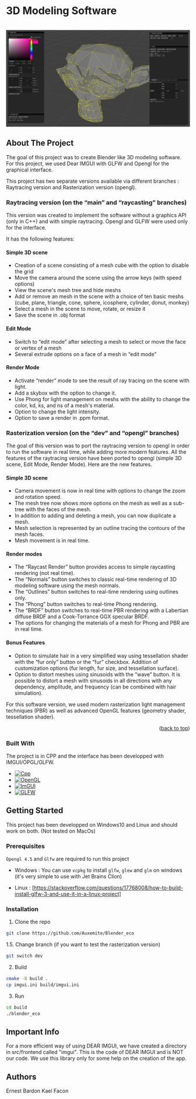 <a id="readme-top"></a>
# 3D Modeling Software

<br />
<div align="center">
  <a href="https://github.com/Auxemite/Blender_eco/">
    <img src="data/screenshot.png" alt="3D Modeling Software"> <!-- width="80" height="80"> -->
  </a>
</div>

<!-- ABOUT THE PROJECT -->
## About The Project

The goal of this project was to create Blender like 3D modeling software. For this project, we used Dear IMGUI with GLFW and Opengl for the graphical interface.

This project has two separate versions available via different branches : Raytracing version and Rasterization version (opengl).

### Raytracing version (on the “main” and “raycasting” branches)

This version was created to implement the software without a graphics API (only in C++) and with simple raytracing. Opengl and GLFW were used only for the interface.

It has the following features: 

#### Simple 3D scene
* Creation of a scene consisting of a mesh cube with the option to disable the grid
* Move the camera around the scene using the arrow keys (with speed options)
* View the scene's mesh tree and hide meshs
* Add or remove an mesh in the scene with a choice of ten basic meshs (cube, plane, triangle, cone, sphere, icosphere, cylinder, donut, monkey)
* Select a mesh in the scene to move, rotate, or resize it
* Save the scene in .obj format

#### Edit Mode
* Switch to “edit mode” after selecting a mesh to select or move the face or vertex of a mesh
* Several extrude options on a face of a mesh in “edit mode”

#### Render Mode
* Activate “render” mode to see the result of ray tracing on the scene with light.
* Add a skybox with the option to change it.
* Use Phong for light management on meshs with the ability to change the color, kd, ks, and ns of a mesh's material.
* Option to change the light intensity.
* Option to save a render in .ppm format.

### Rasterization version (on the “dev” and “opengl” branches)

The goal of this version was to port the raytracing version to opengl in order to run the software in real time, while adding more modern features. All the features of the raytracing version have been ported to opengl (simple 3D scene, Edit Mode, Render Mode). Here are the new features.

#### Simple 3D scene
* Camera movement is now in real time with options to change the zoom and rotation speed.
* The mesh tree now shows more options on the mesh as well as a sub-tree with the faces of the mesh.
* In addition to adding and deleting a mesh, you can now duplicate a mesh.
* Mesh selection is represented by an outline tracing the contours of the mesh faces.
* Mesh movement is in real time.

#### Render modes
* The “Raycast Render” button provides access to simple raycasting rendering (not real time).
* The “Normals” button switches to classic real-time rendering of 3D modeling software using the mesh normals.
* The “Outlines” button switches to real-time rendering using outlines only.
* The “Phong” button switches to real-time Phong rendering.
* The “BRDF” button switches to real-time PBR rendering with a Labertian diffuse BRDF and a Cook-Torrance GGX specular BRDF.
* The options for changing the materials of a mesh for Phong and PBR are in real time.

#### Bonus Features
* Option to simulate hair in a very simplified way using tessellation shader with the “fur only” button or the “fur” checkbox. Addition of customization options (fur length, fur size, and tessellation surface).
* Option to distort meshes using sinusoids with the “wave” button. It is possible to distort a mesh with sinusoids in all directions with any dependency, amplitude, and frequency (can be combined with hair simulation).

For this software version, we used modern rasterization light management techniques (PBR) as well as advanced OpenGL features (geometry shader, tessellation shader).

<p align="right">(<a href="#readme-top">back to top</a>)</p>

### Built With

The project is in CPP and the interface has been developped with IMGUI/OPGL/GLFW.
* [![Cpp][Cpp.cpp]][Cpp-url]
* [![OpenGL][OP.GL]][OPGL-url]
* [![ImGUI][IM.GUI]][IMGUI-url]
* [![GLFW][GL.FW]][GLFW-url]

## Getting Started

This project has been developped on Windows10 and Linux and should work on both. (Not tested on MacOs)

### Prerequisites

`Opengl 4.5` and `Glfw` are required to run this project

* Windows :
You can use `vcpkg` to install `glfw`, `glew` and `glm` on windows (it's very simple to use with Jet Brains Clion)

* Linux :
[https://stackoverflow.com/questions/17768008/how-to-build-install-glfw-3-and-use-it-in-a-linux-project]

### Installation

1. Clone the repo
```sh
git clone https://github.com/Auxemite/Blender_eco
```

1.5. Change branch (if you want to test the rasterization version)
```sh
git switch dev
```

2. Build
```sh
cmake -B build .
cp imgui.ini build/imgui.ini
```

3. Run
``` sh
cd build
./blender_eco
```

## Important Info

For a more efficient way of using DEAR IMGUI, we have created a directory in src/frontend called "imgui". This is the code of DEAR IMGUI and is NOT our code. We use this library only for some help on the creation of the app.

<!-- AUTHORS -->
## Authors
Ernest Bardon
Kael Facon

<!-- MARKDOWN LINKS & IMAGES -->
<!--5586a6-->
[OP.GL]: https://img.shields.io/badge/opengl-FFFFFF?logo=opengl&style=for-the-badge
[OPGL-url]: https://opengl.org/

[Cpp.cpp]: https://img.shields.io/badge/c++-00599C?logo=c%2B%2B&style=for-the-badge
[Cpp-url]: https://www.cppreference.com/

[IM.GUI]: https://img.shields.io/badge/IMGUI-151617?logo=imgui&style=for-the-badge&logoColor=white
[IMGUI-url]: https://github.com/ocornut/imgui

[GL.FW]: https://img.shields.io/badge/GLFW-ff9a29?logo=glfw&style=for-the-badge
[GLFW-url]: https://glfw.org/
